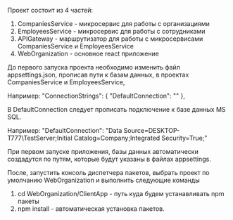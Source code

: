 Проект состоит из 4 частей:
1) CompaniesService - микросервис для работы с организациями
2) EmployeesService - микросервис для работы с сотрудниками
3) APIGateway - маршрутизатор для работы с микросервисами CompaniesService  и EmployeesService 
4) WebOrganization - основное react приложение

До первого запуска проекта необходимо изменить файл appsettings.json, прописав пути к базам данных, в проектах CompaniesService и EmployeesService, 

Например:
"ConnectionStrings": {
"DefaultConnection": ""
},

В DefaultConnection следует прописать подключение к базе данных MS SQL.

Например:
 "DefaultConnection": "Data Source=DESKTOP-T777\\TestServer;Initial Catalog=Company;Integrated Security=True;"

При первом запуске  приложения, базы данных автоматически создадутся по путям, которые будут указаны в файлах appsettings.

После, запустить  консоль диспетчера пакетов, выбрать проект по умолчанию WebOrganization и выполнить следующие команды
 
1) cd WebOrganization/ClientApp - путь куда будем устанавливать npm пакеты
2) npm install - автоматическая установка пакетов.
